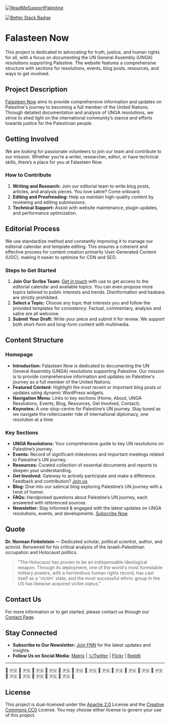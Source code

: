 [![ReadMeSupportPalestine](https://raw.githubusercontent.com/Safouene1/support-palestine-banner/master/banner-support.svg)](https://techforpalestine.org/learn-more)

[![Better Stack Badge](https://uptime.betterstack.com/status-badges/v3/monitor/1843r.svg)](https://uptime.betterstack.com/?utm_source=status_badge)


# Falasteen Now

This project is dedicated to advocating for truth, justice, and human rights for all, with a focus on documenting the UN General Assembly (UNGA) resolutions supporting Palestine.  The website features a comprehensive structure with sections for resolutions, events, blog posts, resources, and ways to get involved.

## Project Description

[Falasteen Now](http://falasteenow.free.nf/) aims to provide comprehensive information and updates on Palestine's journey to becoming a full member of the United Nations. Through detailed documentation and analysis of UNGA resolutions, we strive to shed light on the international community’s stance and efforts towards justice for the Palestinian people.

## Getting Involved

We are looking for passionate volunteers to join our team and contribute to our mission. Whether you’re a writer, researcher, editor, or have technical skills, there’s a place for you at Falasteen Now.

### How to Contribute

1. **Writing and Research:** Join our editorial team to write blog posts, articles, and analysis pieces. You love satire? Come onboard.
2. **Editing and Proofreading:** Help us maintain high-quality content by reviewing and editing submissions.
3. **Technical Support:** Assist with website maintenance, plugin updates, and performance optimization.

## Editorial Process

We use standardize method and constantly improving it to manage our editorial calendar and template editing. This ensures a coherent and effective process for content creation primarily User-Generated Content (UGC), making it easier to optimize for CDN and SEO.

### Steps to Get Started

1. **Join Our Scribe Team:** [Get in touch](https://falasteenow.free.nf/contact-us/) with use to get access to the editorial calendar and available topics. You can even propose more topics tailored to public interests and trends. Disinformation and hasbara are strictly prohibited.
2. **Select a Topic:** Choose any topic that interests you and follow the provided templates for consistency. Factual, commentary, analysis and satire are all welcome.
3. **Submit Your Draft:** Write your piece and submit it for review. We support both short-form and long-form content with multimedia.

## Content Structure

### Homepage

- **Introduction:** Falasteen Now is dedicated to documenting the UN General Assembly (UNGA) resolutions supporting Palestine. Our mission is to provide comprehensive information and updates on Palestine's journey as a full member of the United Nations.
- **Featured Content:** Highlight the most recent or important blog posts or updates using dynamic WordPress widgets.
- **Navigation Menu:** Links to key sections (Home, About, UNGA Resolutions, Events, Blog, Resources, Get Involved, Contact).
- **Keynotes:** A one-stop-centre for Palestine’s UN journey. Stay tuned as we navigate the rollercoaster ride of international diplomacy, one resolution at a time.

### Key Sections

- **UNGA Resolutions:** Your comprehensive guide to key UN resolutions on Palestine’s journey.
- **Events:** Record of significant milestones and important meetings related to Palestine's UN journey.
- **Resources:** Curated collection of essential documents and reports to deepen your understanding.
- **Get Involved:** Gateway to actively participate and make a difference. Feedback and contribution? [Join us](https://pizofreude.canny.io/product-management)
- **Blog:** Dive into our satirical blog exploring Palestine’s UN journey with a twist of humor.
- **FAQs:** Handpicked questions about Palestine’s UN journey, each answered with referenced sources.
- **Newsletter:** Stay informed & engaged with the latest updates on UNGA resolutions, events, and developments. [Subscribe Now](https://falasteenow.free.nf/newsletter)

## Quote

**Dr. Norman Finkelstein** — Dedicated scholar, political scientist, author, and activist. Renowned for his critical analysis of the Israeli–Palestinian occupation and Holocaust politics.

> "The Holocaust has proven to be an indispensable ideological weapon. Through its deployment, one of the world's most formidable military powers, with a horrendous human rights record, has cast itself as a 'victim' state, and the most successful ethnic group in the US has likewise acquired victim status."

## Contact Us

For more information or to get started, please contact us through our [Contact Page](https://falasteenow.free.nf/contact-us/).

## Stay Connected

- **Subscribe to Our Newsletter:** [Join FNN](https://falasteenow.free.nf/newsletter) for the latest updates and insights.
- **Follow Us on Social Media:** [Matrix](https://matrix.to/#/#falasteen-now:matrix.org) | [𝕏/Twitter](https://x.com/falasteenow) | [Flickr](https://www.flickr.com/photos/falasteenow/) | [Reddit](https://www.reddit.com/r/Falasteenow/)

---

 🍉 🇵🇸 🍉 🇵🇸 🍉 🇵🇸 🍉 🇵🇸 🍉 🇵🇸 🍉 🇵🇸 🍉 🇵🇸 🍉 🇵🇸 🍉 🇵🇸 🍉 🇵🇸 🍉 🇵🇸 🍉 🇵🇸 🍉 🇵🇸 🍉 🇵🇸 🍉 🇵🇸 🍉 🇵🇸 🍉 🇵🇸 🍉

## License

This project is dual-licensed under the [Apache 2.0](LICENSE-Apache-2.0) License and the [Creative Commons CC0](LICENSE-CC0) License. You may choose either license to govern your use of this project.


